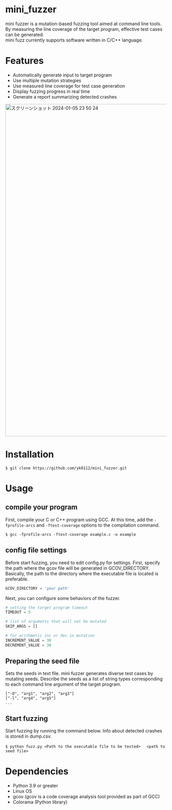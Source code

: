 # mini_fuzzer

mini fuzzer is a mutation-based fuzzing tool aimed at command line tools.  
By measuring the line coverage of the target program, effective test cases can be generated.  
mini fuzz currently supports software written in C/C++ language.

# Features
- Automatically generate input to target program
- Use multiple mutation strategies
- Use measured line coverage for test case generation
- Display fuzzing progress in real time
- Generate a report summarizing detected crashes
<img width="1036" alt="スクリーンショット 2024-01-05 23 50 24" src="https://github.com/yk0112/mini_fuzzer/assets/130746469/f9e1b403-0379-43c6-b441-140a0580bdfe">

# Installation
```
$ git clone https://github.com/yk0112/mini_fuzzer.git
```

# Usage

## compile your program 
First, compile your C or C++ program using GCC. At this time, add the `-fprofile-arcs` and `-ftest-coverage` options to the compilation command.
```
$ gcc -fprofile-arcs -ftest-coverage example.c -o example
```

## config file settings
Before start fuzzing, you need to edit config.py for settings.
First, specify the path where the gcov file will be generated in GCOV_DIRECTORY. Basically, the path to the directory where the executable file is located is preferable.

```python
GCOV_DIRECTORY = 'your path'
```
Next, you can configure some behaviors of the fuzzer.

```python
# setting the target program timeout
TIMEOUT = 5

# list of arguments that will not be mutated
SKIP_ARGS = []

# for arithmetic inc or dec in mutation
INCREMENT_VALUE = 30
DECREMENT_VALUE = 30
```
## Preparing the seed file
Sets the seeds in text file. mini fuzzer generates diverse test cases by mutating seeds.
Describe the seeds as a list of string types corresponding to each command line argument of the target program.
```
["-O", "arg1", "arg2", "arg3"]
["-l", "arg4", "arg5"]
...
```
## Start fuzzing
Start fuzzing by running the command below. Info about detected crashes is stored in dump.csv.
```
$ python fuzz.py <Path to the executable file to be tested>　 <path to seed file>
```

# Dependencies
- Python 3.9 or greater
- Linux OS
- gcov (gcov is a code coverage analysis tool provided as part of GCC)
- Colorama (Python library)

